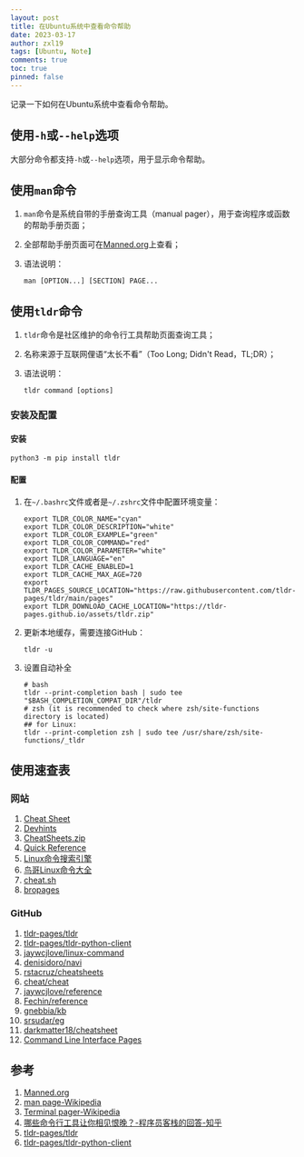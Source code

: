 ```yaml
---
layout: post
title: 在Ubuntu系统中查看命令帮助
date: 2023-03-17
author: zxl19
tags: [Ubuntu, Note]
comments: true
toc: true
pinned: false
---
```


记录一下如何在Ubuntu系统中查看命令帮助。

<!-- more -->

## 使用`-h`或`--help`选项

大部分命令都支持`-h`或`--help`选项，用于显示命令帮助。

## 使用`man`命令

1. `man`命令是系统自带的手册查询工具（manual pager），用于查询程序或函数的帮助手册页面；
2. 全部帮助手册页面可在[Manned.org](https://manned.org)上查看；
3. 语法说明：

    ```shell
    man [OPTION...] [SECTION] PAGE...
    ```

## 使用`tldr`命令

1. `tldr`命令是社区维护的命令行工具帮助页面查询工具；
2. 名称来源于互联网俚语“太长不看”（Too Long; Didn't Read，TL;DR）；
3. 语法说明：

    ```shell
    tldr command [options]
    ```

### 安装及配置

#### 安装

```shell
python3 -m pip install tldr
```

#### 配置

1. 在`~/.bashrc`文件或者是`~/.zshrc`文件中配置环境变量：

    ```shell
    export TLDR_COLOR_NAME="cyan"
    export TLDR_COLOR_DESCRIPTION="white"
    export TLDR_COLOR_EXAMPLE="green"
    export TLDR_COLOR_COMMAND="red"
    export TLDR_COLOR_PARAMETER="white"
    export TLDR_LANGUAGE="en"
    export TLDR_CACHE_ENABLED=1
    export TLDR_CACHE_MAX_AGE=720
    export TLDR_PAGES_SOURCE_LOCATION="https://raw.githubusercontent.com/tldr-pages/tldr/main/pages"
    export TLDR_DOWNLOAD_CACHE_LOCATION="https://tldr-pages.github.io/assets/tldr.zip"
    ```

2. 更新本地缓存，需要连接GitHub：

    ```shell
    tldr -u
    ```

3. 设置自动补全

    ```shell
    # bash
    tldr --print-completion bash | sudo tee "$BASH_COMPLETION_COMPAT_DIR"/tldr
    # zsh (it is recommended to check where zsh/site-functions directory is located)
    ## for Linux:
    tldr --print-completion zsh | sudo tee /usr/share/zsh/site-functions/_tldr
    ```

## 使用速查表

### 网站

1. [Cheat Sheet](https://cheat-sheets.org)
2. [Devhints](https://devhints.io)
3. [CheatSheets.zip](https://cheatsheets.zip)
4. [Quick Reference](https://wangchujiang.com/reference/)
5. [Linux命令搜索引擎](https://wangchujiang.com/linux-command/)
6. [鸟哥Linux命令大全](https://man.niaoge.com)
7. [cheat.sh](https://cheat.sh)
8. [bropages](http://bropages.org)

### GitHub

1. [tldr-pages/tldr](https://github.com/tldr-pages/tldr)
2. [tldr-pages/tldr-python-client](https://github.com/tldr-pages/tldr-python-client)
3. [jaywcjlove/linux-command](https://github.com/jaywcjlove/linux-command)
4. [denisidoro/navi](https://github.com/denisidoro/navi)
5. [rstacruz/cheatsheets](https://github.com/rstacruz/cheatsheets)
6. [cheat/cheat](https://github.com/cheat/cheat)
7. [jaywcjlove/reference](https://github.com/jaywcjlove/reference)
8. [Fechin/reference](https://github.com/Fechin/reference)
9. [gnebbia/kb](https://github.com/gnebbia/kb)
10. [srsudar/eg](https://github.com/srsudar/eg)
11. [darkmatter18/cheatsheet](https://github.com/darkmatter18/cheatsheet)
12. [Command Line Interface Pages](https://github.com/command-line-interface-pages)

## 参考

1. [Manned.org](https://manned.org)
2. [man page-Wikipedia](https://en.wikipedia.org/wiki/Man_page)
3. [Terminal pager-Wikipedia](https://en.wikipedia.org/wiki/Terminal_pager)
4. [哪些命令行工具让你相见恨晚？-程序员客栈的回答-知乎](https://www.zhihu.com/question/41115077/answer/602854935)
5. [tldr-pages/tldr](https://github.com/tldr-pages/tldr)
6. [tldr-pages/tldr-python-client](https://github.com/tldr-pages/tldr-python-client)
